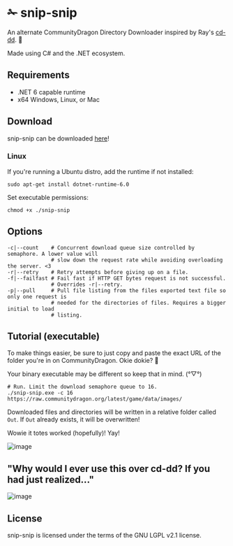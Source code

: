 # ✁ snip-snip

An alternate CommunityDragon Directory Downloader inspired by Ray's [cd-dd](https://github.com/Hi-Ray/cd-dd/). 💜

Made using C# and the .NET ecosystem.

## Requirements

- .NET 6 capable runtime
- x64 Windows, Linux, or Mac

## Download

snip-snip can be downloaded [here](https://github.com/BlossomiShymae/snip-snip/releases)!

### Linux

If you're running a Ubuntu distro, add the runtime if not installed:

```sudo apt-get install dotnet-runtime-6.0```

Set executable permissions:

```chmod +x ./snip-snip```

## Options
```shell
-c|--count    # Concurrent download queue size controlled by semaphore. A lower value will 
              # slow down the request rate while avoiding overloading the server. <3
-r|--retry    # Retry attempts before giving up on a file.
-f|--failfast # Fail fast if HTTP GET bytes request is not successful. 
              # Overrides -r|--retry.
-p|--pull     # Pull file listing from the files exported text file so only one request is
              # needed for the directories of files. Requires a bigger initial to load
              # listing.     
```

## Tutorial (executable)
To make things easier, be sure to just copy and paste the exact URL of the folder you're in on CommunityDragon. Okie dokie?  :green_heart:

Your binary executable may be different so keep that in mind. (°▽°)
```shell
# Run. Limit the download semaphore queue to 16.
./snip-snip.exe -c 16 https://raw.communitydragon.org/latest/game/data/images/
```
Downloaded files and directories will be written in a relative folder called `Out`. If `Out` already exists, it will be overwritten!

Wowie it totes worked (hopefully)! Yay!

![image](https://user-images.githubusercontent.com/87099578/227379900-eefcc844-553b-4f66-8f46-889935270e5a.png)

## "Why would I ever use this over cd-dd? If you had just realized..." 

![image](https://user-images.githubusercontent.com/87099578/227405649-ccb5ef20-54b8-462e-b02c-ae0afe72e039.png)

## License
snip-snip is licensed under the terms of the GNU LGPL v2.1 license.
